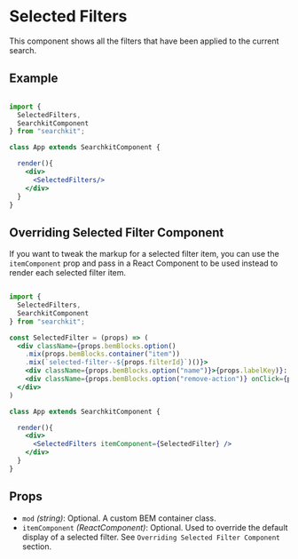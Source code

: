 # Selected Filters
This component shows all the filters that have been applied to the current search.

## Example

```jsx

import {
  SelectedFilters,
  SearchkitComponent
} from "searchkit";

class App extends SearchkitComponent {

  render(){
    <div>
      <SelectedFilters/>
    </div>
  }
}
```

## Overriding Selected Filter Component
If you want to tweak the markup for a selected filter item, you can use the `itemComponent` prop and pass in a React Component to be used instead to render each selected filter item.

```jsx

import {
  SelectedFilters,
  SearchkitComponent
} from "searchkit";

const SelectedFilter = (props) => (
  <div className={props.bemBlocks.option()
    .mix(props.bemBlocks.container("item"))
    .mix(`selected-filter--${props.filterId}`)()}>
    <div className={props.bemBlocks.option("name")}>{props.labelKey)}: {props.labelValue}</div>
    <div className={props.bemBlocks.option("remove-action")} onClick={props.removeFilter}>x</div>
  </div>
)

class App extends SearchkitComponent {

  render(){
    <div>
      <SelectedFilters itemComponent={SelectedFilter} />
    </div>
  }
}

```

## Props
- `mod` *(string)*: Optional. A custom BEM container class.
- `itemComponent` *(ReactComponent)*: Optional. Used to override the default display of a selected filter. See `Overriding Selected Filter Component` section.
